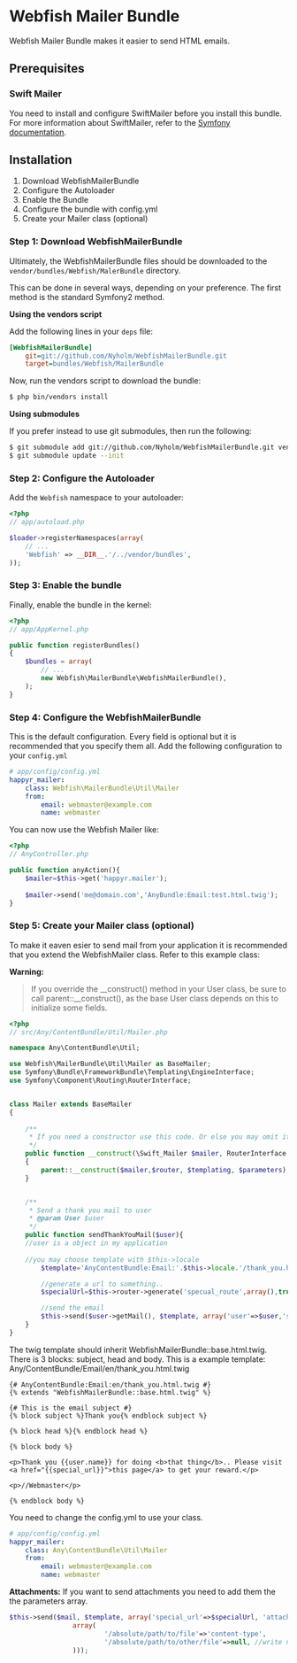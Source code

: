 Webfish Mailer Bundle
==================================

Webfish Mailer Bundle makes it easier to send HTML emails. 

## Prerequisites

### Swift Mailer
You need to install and configure SwiftMailer before you install this bundle. For more information 
about SwiftMailer, refer to the [Symfony documentation](http://symfony.com/doc/current/cookbook/email/email.html).

## Installation

1. Download WebfishMailerBundle
2. Configure the Autoloader
3. Enable the Bundle
4. Configure the bundle with config.yml
5. Create your Mailer class (optional)


### Step 1: Download WebfishMailerBundle

Ultimately, the WebfishMailerBundle files should be downloaded to the
`vendor/bundles/Webfish/MalerBundle` directory.

This can be done in several ways, depending on your preference. The first
method is the standard Symfony2 method.

**Using the vendors script**

Add the following lines in your `deps` file:

``` ini
[WebfishMailerBundle]
    git=git://github.com/Nyholm/WebfishMailerBundle.git
    target=bundles/Webfish/MailerBundle

```

Now, run the vendors script to download the bundle:

``` bash
$ php bin/vendors install
```

**Using submodules**

If you prefer instead to use git submodules, then run the following:

``` bash
$ git submodule add git://github.com/Nyholm/WebfishMailerBundle.git vendor/bundles/Webfish/MailerBundle
$ git submodule update --init
```

### Step 2: Configure the Autoloader

Add the `Webfish` namespace to your autoloader:

``` php
<?php
// app/autoload.php

$loader->registerNamespaces(array(
    // ...
    'Webfish' => __DIR__.'/../vendor/bundles',
));
```

### Step 3: Enable the bundle

Finally, enable the bundle in the kernel:

``` php
<?php
// app/AppKernel.php

public function registerBundles()
{
    $bundles = array(
        // ...
        new Webfish\MailerBundle\WebfishMailerBundle(),
    );
}
```


### Step 4: Configure the WebfishMailerBundle

This is the default configuration. Every field is optional but it is recommended that you specify them all. Add the following configuration to your `config.yml`

``` yaml
# app/config/config.yml
happyr_mailer:
    class: Webfish\MailerBundle\Util\Mailer
    from:
        email: webmaster@example.com
        name: webmaster

```

You can now use the Webfish Mailer like:
``` php
<?php
// AnyController.php

public function anyAction(){
    $mailer=$this->get('happyr.mailer');
    
    $mailer->send('me@domain.com','AnyBundle:Email:test.html.twig');
}

```

### Step 5: Create your Mailer class (optional)

To make it eaven esier to send mail from your application it is recommended that 
you extend the WebfishMailer class. Refer to this example class:

**Warning:**

> If you override the __construct() method in your User class, be sure
> to call parent::__construct(), as the base User class depends on
> this to initialize some fields.


``` php
<?php
// src/Any/ContentBundle/Util/Mailer.php

namespace Any\ContentBundle\Util;

use Webfish\MailerBundle\Util\Mailer as BaseMailer;
use Symfony\Bundle\FrameworkBundle\Templating\EngineInterface;
use Symfony\Component\Routing\RouterInterface;


class Mailer extends BaseMailer
{
	 
	/**
	 * If you need a constructor use this code. Or else you may omit it completly.
	 */
	public function __construct(\Swift_Mailer $mailer, RouterInterface $router, EngineInterface $templating, array $parameters)
	{
		parent::__construct($mailer,$router, $templating, $parameters);
	}


    /**
     * Send a thank you mail to user
     * @param User $user
     */
    public function sendThankYouMail($user){
 	//user is a object in my application
	
	//you may choose template with $this->locale
        $template='AnyContentBundle:Email:'.$this->locale.'/thank_you.html.twig';

        //generate a url to something..
        $specialUrl=$this->router->generate('specual_route',array(),true);

        //send the email
        $this->send($user->getMail(), $template, array('user'=>$user,'special_url'=>$specialUrl));
    }
}
```

The twig template should inherit WebfishMailerBundle::base.html.twig. There is 3 blocks: subject, head and body.
This is a example template:
Any/ContentBundle/Email/en/thank_you.html.twig
``` twig
{# AnyContentBundle:Email:en/thank_you.html.twig #}
{% extends "WebfishMailerBundle::base.html.twig" %}

{# This is the email subject #}
{% block subject %}Thank you{% endblock subject %}

{% block head %}{% endblock head %}

{% block body %}

<p>Thank you {{user.name}} for doing <b>that thing</b>.. Please visit <a href="{{special_url}}">this page</a> to get your reward.</p>

<p>//Webmaster</p>

{% endblock body %}

```

You need to change the config.yml to use your class.
``` yaml
# app/config/config.yml
happyr_mailer:
    class: Any\ContentBundle\Util\Mailer
    from:
        email: webmaster@example.com
        name: webmaster

```



**Attachments:**
If you want to send attachments you need to add them the the parameters array.
``` php
$this->send($mail, $template, array('special_url'=>$specialUrl, 'attachments'=>
				array(
						'/absolute/path/to/file'=>'content-type',
						'/absolute/path/to/other/file'=>null, //write null to not specify the content type
				)));

```

